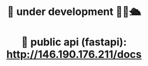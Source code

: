 <div align="center">
  
# <p align="center">🔱 under development 👷‍♂️🛳️  </p>
  
# <p align="center">🛟 public api (fastapi):  http://146.190.176.211/docs </p>
  
</div>
